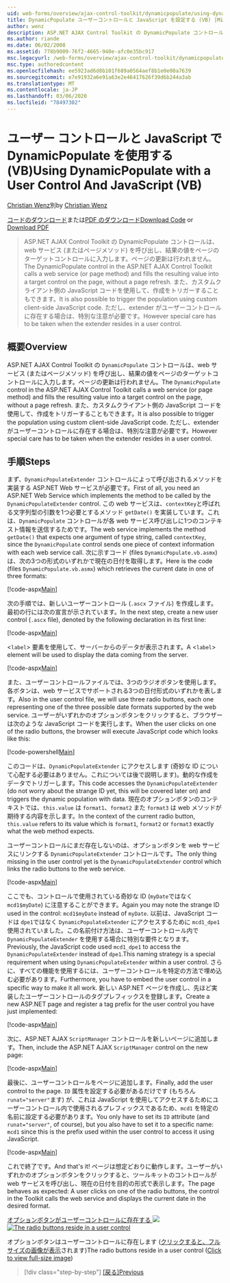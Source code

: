 ```yaml
---
uid: web-forms/overview/ajax-control-toolkit/dynamicpopulate/using-dynamicpopulate-with-a-user-control-and-javascript-vb
title: DynamicPopulate ユーザーコントロールと JavaScript を設定する (VB) |Microsoft Docs
author: wenz
description: ASP.NET AJAX Control Toolkit の DynamicPopulate コントロールは、web サービス (またはページメソッド) を呼び出し、結果の値を t... のターゲットコントロールに入力します。
ms.author: riande
ms.date: 06/02/2008
ms.assetid: 778b9009-76f2-4665-940e-afc0e35bc917
msc.legacyurl: /web-forms/overview/ajax-control-toolkit/dynamicpopulate/using-dynamicpopulate-with-a-user-control-and-javascript-vb
msc.type: authoredcontent
ms.openlocfilehash: ee5923ad6d8b101f689a0564aef8b1e0e00a7639
ms.sourcegitcommit: e7e91932a6e91a63e2e46417626f39d6b244a3ab
ms.translationtype: MT
ms.contentlocale: ja-JP
ms.lasthandoff: 03/06/2020
ms.locfileid: "78497302"
---
```

# <a name="using-dynamicpopulate-with-a-user-control-and-javascript-vb"></a><span data-ttu-id="c745c-103">ユーザー コントロールと JavaScript で DynamicPopulate を使用する (VB)</span><span class="sxs-lookup"><span data-stu-id="c745c-103">Using DynamicPopulate with a User Control And JavaScript (VB)</span></span>

<span data-ttu-id="c745c-104">[Christian Wenz](https://github.com/wenz)別</span><span class="sxs-lookup"><span data-stu-id="c745c-104">by [Christian Wenz](https://github.com/wenz)</span></span>

<span data-ttu-id="c745c-105">[コードのダウンロード](https://download.microsoft.com/download/d/8/f/d8f2f6f9-1b7c-46ad-9252-e1fc81bdea3e/dynamicpopulate2.vb.zip)または[PDF のダウンロード](https://download.microsoft.com/download/b/6/a/b6ae89ee-df69-4c87-9bfb-ad1eb2b23373/dynamicpopulate2VB.pdf)</span><span class="sxs-lookup"><span data-stu-id="c745c-105">[Download Code](https://download.microsoft.com/download/d/8/f/d8f2f6f9-1b7c-46ad-9252-e1fc81bdea3e/dynamicpopulate2.vb.zip) or [Download PDF](https://download.microsoft.com/download/b/6/a/b6ae89ee-df69-4c87-9bfb-ad1eb2b23373/dynamicpopulate2VB.pdf)</span></span>

> <span data-ttu-id="c745c-106">ASP.NET AJAX Control Toolkit の DynamicPopulate コントロールは、web サービス (またはページメソッド) を呼び出し、結果の値をページのターゲットコントロールに入力します。ページの更新は行われません。</span><span class="sxs-lookup"><span data-stu-id="c745c-106">The DynamicPopulate control in the ASP.NET AJAX Control Toolkit calls a web service (or page method) and fills the resulting value into a target control on the page, without a page refresh.</span></span> <span data-ttu-id="c745c-107">また、カスタムクライアント側の JavaScript コードを使用して、作成をトリガーすることもできます。</span><span class="sxs-lookup"><span data-stu-id="c745c-107">It is also possible to trigger the population using custom client-side JavaScript code.</span></span> <span data-ttu-id="c745c-108">ただし、extender がユーザーコントロールに存在する場合は、特別な注意が必要です。</span><span class="sxs-lookup"><span data-stu-id="c745c-108">However special care has to be taken when the extender resides in a user control.</span></span>

## <a name="overview"></a><span data-ttu-id="c745c-109">概要</span><span class="sxs-lookup"><span data-stu-id="c745c-109">Overview</span></span>

<span data-ttu-id="c745c-110">ASP.NET AJAX Control Toolkit の `DynamicPopulate` コントロールは、web サービス (またはページメソッド) を呼び出し、結果の値をページのターゲットコントロールに入力します。ページの更新は行われません。</span><span class="sxs-lookup"><span data-stu-id="c745c-110">The `DynamicPopulate` control in the ASP.NET AJAX Control Toolkit calls a web service (or page method) and fills the resulting value into a target control on the page, without a page refresh.</span></span> <span data-ttu-id="c745c-111">また、カスタムクライアント側の JavaScript コードを使用して、作成をトリガーすることもできます。</span><span class="sxs-lookup"><span data-stu-id="c745c-111">It is also possible to trigger the population using custom client-side JavaScript code.</span></span> <span data-ttu-id="c745c-112">ただし、extender がユーザーコントロールに存在する場合は、特別な注意が必要です。</span><span class="sxs-lookup"><span data-stu-id="c745c-112">However special care has to be taken when the extender resides in a user control.</span></span>

## <a name="steps"></a><span data-ttu-id="c745c-113">手順</span><span class="sxs-lookup"><span data-stu-id="c745c-113">Steps</span></span>

<span data-ttu-id="c745c-114">まず、`DynamicPopulateExtender` コントロールによって呼び出されるメソッドを実装する ASP.NET Web サービスが必要です。</span><span class="sxs-lookup"><span data-stu-id="c745c-114">First of all, you need an ASP.NET Web Service which implements the method to be called by the `DynamicPopulateExtender` control.</span></span> <span data-ttu-id="c745c-115">この web サービスは、`contextKey`と呼ばれる文字列型の引数を1つ必要とするメソッド `getDate()` を実装しています。これは、`DynamicPopulate` コントロールが各 web サービス呼び出しに1つのコンテキスト情報を送信するためです。</span><span class="sxs-lookup"><span data-stu-id="c745c-115">The web service implements the method `getDate()` that expects one argument of type string, called `contextKey`, since the `DynamicPopulate` control sends one piece of context information with each web service call.</span></span> <span data-ttu-id="c745c-116">次に示すコード (files `DynamicPopulate.vb.asmx`) は、次の3つの形式のいずれかで現在の日付を取得します。</span><span class="sxs-lookup"><span data-stu-id="c745c-116">Here is the code (files `DynamicPopulate.vb.asmx`) which retrieves the current date in one of three formats:</span></span>

[!code-aspx[Main](using-dynamicpopulate-with-a-user-control-and-javascript-vb/samples/sample1.aspx)]

<span data-ttu-id="c745c-117">次の手順では、新しいユーザーコントロール (`.ascx` ファイル) を作成します。最初の行には次の宣言が示されています。</span><span class="sxs-lookup"><span data-stu-id="c745c-117">In the next step, create a new user control (`.ascx` file), denoted by the following declaration in its first line:</span></span>

[!code-aspx[Main](using-dynamicpopulate-with-a-user-control-and-javascript-vb/samples/sample2.aspx)]

<span data-ttu-id="c745c-118">&lt;`label`&gt; 要素を使用して、サーバーからのデータが表示されます。</span><span class="sxs-lookup"><span data-stu-id="c745c-118">A &lt;`label`&gt; element will be used to display the data coming from the server.</span></span>

[!code-aspx[Main](using-dynamicpopulate-with-a-user-control-and-javascript-vb/samples/sample3.aspx)]

<span data-ttu-id="c745c-119">また、ユーザーコントロールファイルでは、3つのラジオボタンを使用します。各ボタンは、web サービスでサポートされる3つの日付形式のいずれかを表します。</span><span class="sxs-lookup"><span data-stu-id="c745c-119">Also in the user control file, we will use three radio buttons, each one representing one of the three possible date formats supported by the web service.</span></span> <span data-ttu-id="c745c-120">ユーザーがいずれかのオプションボタンをクリックすると、ブラウザーは次のような JavaScript コードを実行します。</span><span class="sxs-lookup"><span data-stu-id="c745c-120">When the user clicks on one of the radio buttons, the browser will execute JavaScript code which looks like this:</span></span>

[!code-powershell[Main](using-dynamicpopulate-with-a-user-control-and-javascript-vb/samples/sample4.ps1)]

<span data-ttu-id="c745c-121">このコードは、`DynamicPopulateExtender` にアクセスします (奇妙な ID について心配する必要はありません。これについては後で説明します)。動的な作成をデータでトリガーします。</span><span class="sxs-lookup"><span data-stu-id="c745c-121">This code accesses the `DynamicPopulateExtender` (do not worry about the strange ID yet, this will be covered later on) and triggers the dynamic population with data.</span></span> <span data-ttu-id="c745c-122">現在のオプションボタンのコンテキストでは、`this.value` は `format1`、`format2` また `format3` は web メソッドが期待する内容を示します。</span><span class="sxs-lookup"><span data-stu-id="c745c-122">In the context of the current radio button, `this.value` refers to its value which is `format1`, `format2` or `format3` exactly what the web method expects.</span></span>

<span data-ttu-id="c745c-123">ユーザーコントロールにまだ存在しないのは、オプションボタンを web サービスにリンクする `DynamicPopulateExtender` コントロールです。</span><span class="sxs-lookup"><span data-stu-id="c745c-123">The only thing missing in the user control yet is the `DynamicPopulateExtender` control which links the radio buttons to the web service.</span></span>

[!code-aspx[Main](using-dynamicpopulate-with-a-user-control-and-javascript-vb/samples/sample5.aspx)]

<span data-ttu-id="c745c-124">ここでも、コントロールで使用されている奇妙な ID (`myDate`ではなく `mcd1$myDate`) に注意することができます。</span><span class="sxs-lookup"><span data-stu-id="c745c-124">Again you may note the strange ID used in the control: `mcd1$myDate` instead of `myDate`.</span></span> <span data-ttu-id="c745c-125">以前は、JavaScript コードは `dpe1`ではなく `DynamicPopulateExtender` にアクセスするために `mcd1_dpe1` 使用されていました。この名前付け方法は、ユーザーコントロール内で `DynamicPopulateExtender` を使用する場合に特別な要件となります。</span><span class="sxs-lookup"><span data-stu-id="c745c-125">Previously, the JavaScript code used `mcd1_dpe1` to access the `DynamicPopulateExtender` instead of `dpe1`.This naming strategy is a special requirement when using `DynamicPopulateExtender` within a user control.</span></span> <span data-ttu-id="c745c-126">さらに、すべての機能を使用するには、ユーザーコントロールを特定の方法で埋め込む必要があります。</span><span class="sxs-lookup"><span data-stu-id="c745c-126">Furthermore, you have to embed the user control in a specific way to make it all work.</span></span> <span data-ttu-id="c745c-127">新しい ASP.NET ページを作成し、先ほど実装したユーザーコントロールのタグプレフィックスを登録します。</span><span class="sxs-lookup"><span data-stu-id="c745c-127">Create a new ASP.NET page and register a tag prefix for the user control you have just implemented:</span></span>

[!code-aspx[Main](using-dynamicpopulate-with-a-user-control-and-javascript-vb/samples/sample6.aspx)]

<span data-ttu-id="c745c-128">次に、ASP.NET AJAX `ScriptManager` コントロールを新しいページに追加します。</span><span class="sxs-lookup"><span data-stu-id="c745c-128">Then, include the ASP.NET AJAX `ScriptManager` control on the new page:</span></span>

[!code-aspx[Main](using-dynamicpopulate-with-a-user-control-and-javascript-vb/samples/sample7.aspx)]

<span data-ttu-id="c745c-129">最後に、ユーザーコントロールをページに追加します。</span><span class="sxs-lookup"><span data-stu-id="c745c-129">Finally, add the user control to the page.</span></span> <span data-ttu-id="c745c-130">`ID` 属性を設定する必要があるだけです (もちろん `runat="server"`ます) が、これは JavaScript を使用してアクセスするためにユーザーコントロール内で使用されるプレフィックスであるため、`mcd1` を特定の名前に設定する必要があります。</span><span class="sxs-lookup"><span data-stu-id="c745c-130">You only have to set its `ID` attribute (and `runat="server"`, of course), but you also have to set it to a specific name: `mcd1` since this is the prefix used within the user control to access it using JavaScript.</span></span>

[!code-aspx[Main](using-dynamicpopulate-with-a-user-control-and-javascript-vb/samples/sample8.aspx)]

<span data-ttu-id="c745c-131">これで終了です。</span><span class="sxs-lookup"><span data-stu-id="c745c-131">And that's it!</span></span> <span data-ttu-id="c745c-132">ページは想定どおりに動作します。ユーザーがいずれかのオプションボタンをクリックすると、ツールキットのコントロールが web サービスを呼び出し、現在の日付を目的の形式で表示します。</span><span class="sxs-lookup"><span data-stu-id="c745c-132">The page behaves as expected: A user clicks on one of the radio buttons, the control in the Toolkit calls the web service and displays the current date in the desired format.</span></span>

<span data-ttu-id="c745c-133">[オプションボタンがユーザーコントロールに存在する ![](using-dynamicpopulate-with-a-user-control-and-javascript-vb/_static/image2.png)](using-dynamicpopulate-with-a-user-control-and-javascript-vb/_static/image1.png)</span><span class="sxs-lookup"><span data-stu-id="c745c-133">[![The radio buttons reside in a user control](using-dynamicpopulate-with-a-user-control-and-javascript-vb/_static/image2.png)](using-dynamicpopulate-with-a-user-control-and-javascript-vb/_static/image1.png)</span></span>

<span data-ttu-id="c745c-134">オプションボタンはユーザーコントロールに存在します ([クリックすると、フルサイズの画像が表示](using-dynamicpopulate-with-a-user-control-and-javascript-vb/_static/image3.png)されます)</span><span class="sxs-lookup"><span data-stu-id="c745c-134">The radio buttons reside in a user control ([Click to view full-size image](using-dynamicpopulate-with-a-user-control-and-javascript-vb/_static/image3.png))</span></span>

> [!div class="step-by-step"]
> <span data-ttu-id="c745c-135">[[戻る]](dynamically-populating-a-control-using-javascript-code-vb.md)</span><span class="sxs-lookup"><span data-stu-id="c745c-135">[Previous](dynamically-populating-a-control-using-javascript-code-vb.md)</span></span>
